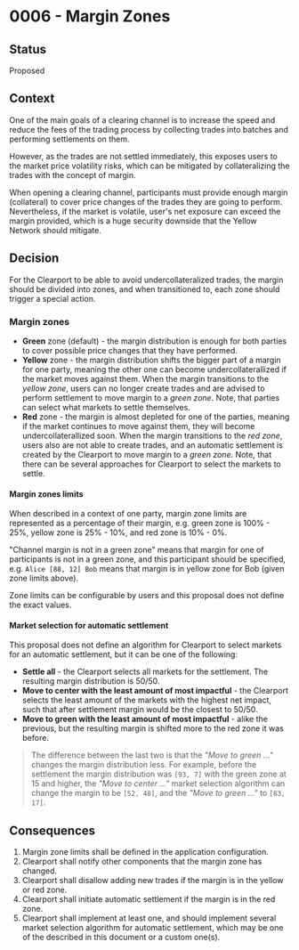 # 0006 - Margin Zones

## Status

Proposed

## Context

One of the main goals of a clearing channel is to increase the speed and reduce the fees of the trading process by collecting trades into batches and performing settlements on them.

However, as the trades are not settled immediately, this exposes users to the market price volatility risks, which can be mitigated by collateralizing the trades with the concept of margin.

When opening a clearing channel, participants must provide enough margin (collateral) to cover price changes of the trades they are going to perform.
Nevertheless, if the market is volatile, user's net exposure can exceed the margin provided, which is a huge security downside that the Yellow Network should mitigate.

## Decision

For the Clearport to be able to avoid undercollateralized trades, the margin should be divided into zones, and when transitioned to, each zone should trigger a special action.

### Margin zones

- **Green** zone (default) - the margin distribution is enough for both parties to cover possible price changes that they have performed.
- **Yellow** zone - the margin distribution shifts the bigger part of a margin for one party, meaning the other one can become undercollaterallized if the market moves against them.
  When the margin transitions to the _yellow zone_, users can no longer create trades and are advised to perform settlement to move margin to a _green zone_. Note, that parties can select what markets to settle themselves.
- **Red** zone - the margin is almost depleted for one of the parties, meaning if the market continues to move against them, they will become undercollaterallized soon.
  When the margin transitions to the _red zone_, users also are not able to create trades, and an automatic settlement is created by the Clearport to move margin to a _green zone_.
  Note, that there can be several approaches for Clearport to select the markets to settle.

#### Margin zones limits

When described in a context of one party, margin zone limits are represented as a percentage of their margin, e.g. green zone is 100% - 25%, yellow zone is 25% - 10%, and red zone is 10% - 0%.

"Channel margin is not in a green zone" means that margin for one of participants is not in a green zone, and this participant should be specified, e.g. `Alice [88, 12] Bob` means that margin is in yellow zone for Bob (given zone limits above).

Zone limits can be configurable by users and this proposal does not define the exact values.

#### Market selection for automatic settlement

This proposal does not define an algorithm for Clearport to select markets for an automatic settlement, but it can be one of the following:

- **Settle all** - the Clearport selects all markets for the settlement. The resulting margin distribution is 50/50.
- **Move to center with the least amount of most impactful** - the Clearport selects the least amount of the markets with the highest net impact, such that after settlement margin would be the closest to 50/50.
- **Move to green with the least amount of most impactful** - alike the previous, but the resulting margin is shifted more to the red zone it was before.

> The difference between the last two is that the _"Move to green ..."_ changes the margin distribution less. For example, before the settlement the margin distribution was `[93, 7]` with the green zone at 15 and higher,
> the _"Move to center ..."_ market selection algorithm can change the margin to be `[52, 48]`, and the _"Move to green ..."_ to `[83, 17]`.

## Consequences

1. Margin zone limits shall be defined in the application configuration.
2. Clearport shall notify other components that the margin zone has changed.
3. Clearport shall disallow adding new trades if the margin is in the yellow or red zone.
4. Clearport shall initiate automatic settlement if the margin is in the red zone.
5. Clearport shall implement at least one, and should implement several market selection algorithm for automatic settlement, which may be one of the described in this document or a custom one(s).
